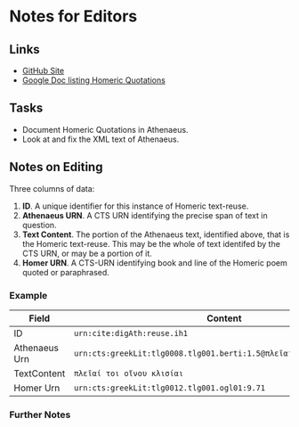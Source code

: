 # Notes for Editors

## Links

- [GitHub Site](https://github.com/OpenGreekAndLatin/DigitalAthenaeus)
- [Google Doc listing Homeric Quotations](https://drive.google.com/open?id=0BzbUiC-X1utCNFJ4ckZDejAwMkU&authuser=0)

## Tasks

- Document Homeric Quotations in Athenaeus.
- Look at and fix the XML text of Athenaeus.

## Notes on Editing

Three columns of data:

1. **ID**. A unique identifier for this instance of Homeric text-reuse.
1. **Athenaeus URN**. A CTS URN identifying the precise span of text in question.
1. **Text Content**. The portion of the Athenaeus text, identified above, that is the Homeric text-reuse. This may be the whole of text identifed by the CTS URN, or may be a portion of it.
1. **Homer URN**. A CTS-URN identifying book and line of the Homeric poem quoted or paraphrased.

### Example

| Field | Content |
|-------|---------|
| ID | `urn:cite:digAth:reuse.ih1` |
| Athenaeus Urn | `urn:cts:greekLit:tlg0008.tlg001.berti:1.5@πλεῖαί[1]-1.5@κλισίαι[1]` | 
| TextContent | `πλεῖαί τοι οἴνου κλισίαι` | 
| Homer Urn | `urn:cts:greekLit:tlg0012.tlg001.ogl01:9.71` |

### Further Notes


